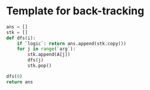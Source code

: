 # Template for back-tracking

``` py
ans = []
stk = []
def dfs(i):
    if `logic`: return ans.append(stk.copy())
    for j in range(`arg`):
        stk.append(A[j])
        dfs(j)
        stk.pop()

dfs(0)
return ans
```
